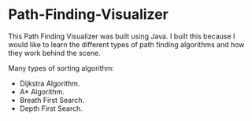 # Path-Finding-Visualizer

This Path Finding Visualizer was built using Java. I built this because I would like to learn the different types of path finding algorithms and how they work behind the scene.

Many types of sorting algorithm:
- Dijkstra Algorithm.
- A* Algorithm.
- Breath First Search.
- Depth First Search.


